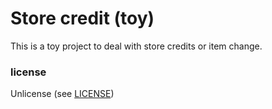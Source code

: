 # Store credit (toy)

This is a toy project to deal with store credits or item change.

### license

Unlicense (see [LICENSE](https://github.com/diasbruno/toy-store-credit/blob/main/LICENSE))